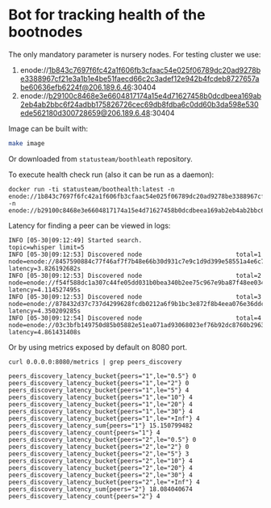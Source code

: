 Bot for tracking health of the bootnodes
=========================================

The only mandatory parameter is nursery nodes. For testing cluster we use:

1. enode://1b843c7697f6fc42a1f606fb3cfaac54e025f06789dc20ad9278be3388967cf21e3a1b1e4be51faecd66c2c3adef12e942b4fcdeb8727657abe60636efb6224f@206.189.6.46:30404
2. enode://b29100c8468e3e6604817174a15e4d71627458b0dcdbeea169ab2eb4ab2bbc6f24adbb175826726cec69db8fdba6c0dd60b3da598e530ede562180d300728659@206.189.6.48:30404


Image can be built with:

```bash
make image
```

Or downloaded from `statusteam/boothleath` repository.

To execute health check run (also it can be run as a daemon):

```
docker run -ti statusteam/boothealth:latest -n enode://1b843c7697f6fc42a1f606fb3cfaac54e025f06789dc20ad9278be3388967cf21e3a1b1e4be51faecd66c2c3adef12e942b4fcdeb8727657abe60636efb6224f@206.189.6.46:30404 -n enode://b29100c8468e3e6604817174a15e4d71627458b0dcdbeea169ab2eb4ab2bbc6f24adbb175826726cec69db8fdba6c0dd60b3da598e530ede562180d300728659@206.189.6.48:30404
```

Latency for finding a peer can be viewed in logs:

```
INFO [05-30|09:12:49] Started search.                          topic=whisper limit=5
INFO [05-30|09:12:53] Discovered node                          total=1 node=enode://8457590884c77f46af7f7b48e66b30d931c7e9c1d9d399e58551a4e6c7d881f4de97ca570da139a5fb4e5761f7b8badd5409136cd3dfd515a3f90e1be68d04e1@206.189.6.48:30304   latency=3.826192682s
INFO [05-30|09:12:53] Discovered node                          total=2 node=enode://f54f588dc1a307c44fe05dd031b0bea340b2ee75c967e9ba87f48ee0341ca854717808f96bb467ff25745b475c0c7cc87bd0a23af879fdf2da3eb284a21c42b9@206.189.6.48:30305   latency=4.114527495s
INFO [05-30|09:12:53] Discovered node                          total=3 node=enode://878432d37c737d4299628fcdb0212a6f9b1bc3e872f8b4eea076e36ddcba7f613b59794330eebc418f026b0830c8fb3b19ffdfa2ff910d48817727eae3c9dea2@206.189.50.97:30305  latency=4.350209285s
INFO [05-30|09:12:54] Discovered node                          total=4 node=enode://03c3bfb149750d85b05882e51ea071ad93068023ef76b92dc8760b2963c92c52c1a249584cb457f79c5c10d68e89372bdda2342c22e5818ebb1ba6b264c57ed0@206.189.56.154:30304 latency=4.861431408s
```

Or by using metrics exposed by default on 8080 port.

```
curl 0.0.0.0:8080/metrics | grep peers_discovery
```

```
peers_discovery_latency_bucket{peers="1",le="0.5"} 0
peers_discovery_latency_bucket{peers="1",le="2"} 0
peers_discovery_latency_bucket{peers="1",le="5"} 4
peers_discovery_latency_bucket{peers="1",le="10"} 4
peers_discovery_latency_bucket{peers="1",le="20"} 4
peers_discovery_latency_bucket{peers="1",le="30"} 4
peers_discovery_latency_bucket{peers="1",le="+Inf"} 4
peers_discovery_latency_sum{peers="1"} 15.150799482
peers_discovery_latency_count{peers="1"} 4
peers_discovery_latency_bucket{peers="2",le="0.5"} 0
peers_discovery_latency_bucket{peers="2",le="2"} 0
peers_discovery_latency_bucket{peers="2",le="5"} 3
peers_discovery_latency_bucket{peers="2",le="10"} 4
peers_discovery_latency_bucket{peers="2",le="20"} 4
peers_discovery_latency_bucket{peers="2",le="30"} 4
peers_discovery_latency_bucket{peers="2",le="+Inf"} 4
peers_discovery_latency_sum{peers="2"} 18.084040674
peers_discovery_latency_count{peers="2"} 4
```